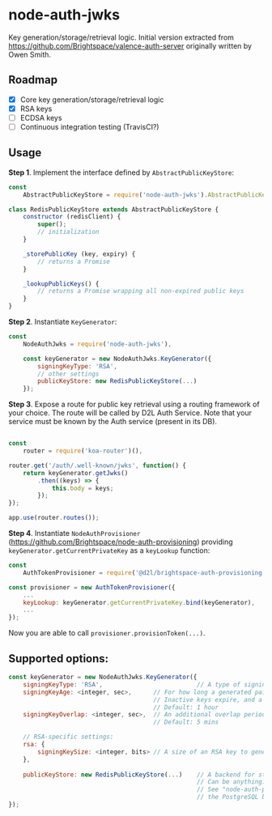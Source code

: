 # node-auth-jwks

Key generation/storage/retrieval logic.
Initial version extracted from https://github.com/Brightspace/valence-auth-server originally written by Owen Smith.

## Roadmap
- [x] Core key generation/storage/retrieval logic
- [x] RSA keys
- [ ] ECDSA keys
- [ ] Continuous integration testing (TravisCI?)

## Usage

**Step 1**. Implement the interface defined by `AbstractPublicKeyStore`:

```javascript
const
	AbstractPublicKeyStore = require('node-auth-jwks').AbstractPublicKeyStore;

class RedisPublicKeyStore extends AbstractPublicKeyStore {
	constructor (redisClient) {
		super();
		// initialization
	}

	_storePublicKey (key, expiry) {
		// returns a Promise
	}

	_lookupPublicKeys() {
		// returns a Promise wrapping all non-expired public keys
	}
}
```

**Step 2**. Instantiate `KeyGenerator`:

```javascript
const
	NodeAuthJwks = require('node-auth-jwks'),

	const keyGenerator = new NodeAuthJwks.KeyGenerator({
		signingKeyType: 'RSA',
		// other settings
		publicKeyStore: new RedisPublicKeyStore(...)
	});
```

**Step 3**. Expose a route for public key retrieval using a routing framework
of your choice. The route will be called by D2L Auth Service. Note that your service must be known by the Auth service (present in its DB).

```javascript

const
	router = require('koa-router')(),

router.get('/auth/.well-known/jwks', function() {
	return keyGenerator.getJwks()
		.then((keys) => {
			this.body = keys;
		});
});

app.use(router.routes());

```
**Step 4**. Instantiate `NodeAuthProvisioner`
(https://github.com/Brightspace/node-auth-provisioning) providing
`keyGenerator.getCurrentPrivateKey` as a `keyLookup` function:

```javascript
const
	AuthTokenProvisioner = require('@d2l/brightspace-auth-provisioning');

const provisioner = new AuthTokenProvisioner({
	...
	keyLookup: keyGenerator.getCurrentPrivateKey.bind(keyGenerator),
	...
});
```
Now you are able to call `provisioner.provisionToken(...)`.

## Supported options:

```javascript
const keyGenerator = new NodeAuthJwks.KeyGenerator({
	signingKeyType: 'RSA',							// A type of signing keys to generate. For now, only 'RSA'
	signingKeyAge: <integer, sec>,		// For how long a generated pair of private/public keys remains active
										// Inactive keys expire, and a new key pair is generated
										// Default: 1 hour
	signingKeyOverlap: <integer, sec>,	// An additional overlap period for an old public key to remain active
										// Default: 5 mins

	// RSA-specific settings:
	rsa: {
		signingKeySize: <integer, bits>	// A size of an RSA key to generate. Default: 1024 bits
	},
	
	publicKeyStore: new RedisPublicKeyStore(...)	// A backend for storing public keys. 
													// Can be anything: Redis, MSSQL, PostgreSQL, etc.
													// See "node-auth-provisioning-postgresql" for 
													// the PostgreSQL backed.
});
```
